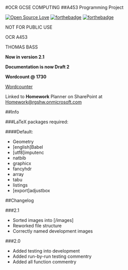 #OCR GCSE COMPUTING
##A453 Programming Project

[![Open Source Love](https://badges.frapsoft.com/os/v2/open-source.svg?v=102)](https://github.com/ellerbrock/open-source-badge/)
[![forthebadge](http://forthebadge.com/images/badges/made-with-python.svg)](http://forthebadge.com)
[![forthebadge](http://forthebadge.com/images/badges/powered-by-oxygen.svg)](http://forthebadge.com)

NOT FOR PUBLIC USE

OCR A453

THOMAS BASS

**Now in version 2.1**

**Documentation is now Draft 2**

**Wordcount @ 1730**

[Wordcounter](http://app.uio.no/ifi/texcount/online.php)

Linked to **Homework** Planner on SharePoint at [Homework@rgshw.onmicrosoft.com](https://tasks.office.com/rgshw.onmicrosoft.com/en-GB/Home/PlanViews/3Kba8GTx70Cn-PL5xPL38ZYAAMD1)


##Info

###LaTeX packages required:

####Default:

* Geometry
* [english]Babel
* [utf8]imputenc
* natbib
* graphicx
* fancyhdr
* array
* tabu
* listings
* [export]adjustbox


##Changelog

###2.1

* Sorted images into [/images]
* Reworked file structure
* Correctly named development images

###2.0

* Added testing into development
* Added run-by-run testing commentry
* Added all function commentry



